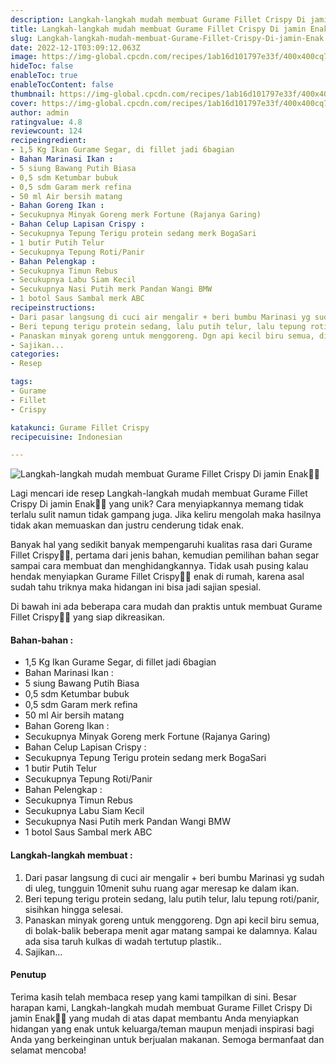 ```yaml
---
description: Langkah-langkah mudah membuat Gurame Fillet Crispy Di jamin Enak"
title: Langkah-langkah mudah membuat Gurame Fillet Crispy Di jamin Enak
slug: Langkah-langkah-mudah-membuat-Gurame-Fillet-Crispy-Di-jamin-Enak
date: 2022-12-1T03:09:12.063Z
image: https://img-global.cpcdn.com/recipes/1ab16d101797e33f/400x400cq70/photo.jpg
hideToc: false
enableToc: true
enableTocContent: false
thumbnail: https://img-global.cpcdn.com/recipes/1ab16d101797e33f/400x400cq70/photo.jpg
cover: https://img-global.cpcdn.com/recipes/1ab16d101797e33f/400x400cq70/photo.jpg
author: admin
ratingvalue: 4.8
reviewcount: 124
recipeingredient:
- 1,5 Kg Ikan Gurame Segar, di fillet jadi 6bagian
- Bahan Marinasi Ikan :
- 5 siung Bawang Putih Biasa
- 0,5 sdm Ketumbar bubuk
- 0,5 sdm Garam merk refina
- 50 ml Air bersih matang
- Bahan Goreng Ikan :
- Secukupnya Minyak Goreng merk Fortune (Rajanya Garing)
- Bahan Celup Lapisan Crispy :
- Secukupnya Tepung Terigu protein sedang merk BogaSari
- 1 butir Putih Telur
- Secukupnya Tepung Roti/Panir
- Bahan Pelengkap :
- Secukupnya Timun Rebus
- Secukupnya Labu Siam Kecil
- Secukupnya Nasi Putih merk Pandan Wangi BMW
- 1 botol Saus Sambal merk ABC
recipeinstructions:
- Dari pasar langsung di cuci air mengalir + beri bumbu Marinasi yg sudah di uleg, tungguin 10menit suhu ruang agar meresap ke dalam ikan.
- Beri tepung terigu protein sedang, lalu putih telur, lalu tepung roti/panir, sisihkan hingga selesai.
- Panaskan minyak goreng untuk menggoreng. Dgn api kecil biru semua, di bolak-balik beberapa menit agar matang sampai ke dalamnya. Kalau ada sisa taruh kulkas di wadah tertutup plastik..
- Sajikan...
categories:
- Resep

tags:
- Gurame
- Fillet
- Crispy

katakunci: Gurame Fillet Crispy
recipecuisine: Indonesian

---
```


![Langkah-langkah mudah membuat Gurame Fillet Crispy Di jamin Enak👩‍🍳](https://img-global.cpcdn.com/recipes/1ab16d101797e33f/400x400cq70/photo.jpg)

Lagi mencari ide resep Langkah-langkah mudah membuat Gurame Fillet Crispy Di jamin Enak👩‍🍳 yang unik? Cara menyiapkannya memang tidak terlalu sulit namun tidak gampang juga. Jika keliru mengolah maka hasilnya tidak akan memuaskan dan justru cenderung tidak enak.

Banyak hal yang sedikit banyak mempengaruhi kualitas rasa dari Gurame Fillet Crispy👩‍🍳, pertama dari jenis bahan, kemudian pemilihan bahan segar sampai cara membuat dan menghidangkannya. Tidak usah pusing kalau hendak menyiapkan Gurame Fillet Crispy👩‍🍳 enak di rumah, karena asal sudah tahu triknya maka hidangan ini bisa jadi sajian spesial.

Di bawah ini ada beberapa cara mudah dan praktis untuk membuat Gurame Fillet Crispy👩‍🍳 yang siap dikreasikan.

<!--inarticleads1-->

#### Bahan-bahan :

- 1,5 Kg Ikan Gurame Segar, di fillet jadi 6bagian
- Bahan Marinasi Ikan :
- 5 siung Bawang Putih Biasa
- 0,5 sdm Ketumbar bubuk
- 0,5 sdm Garam merk refina
- 50 ml Air bersih matang
- Bahan Goreng Ikan :
- Secukupnya Minyak Goreng merk Fortune (Rajanya Garing)
- Bahan Celup Lapisan Crispy :
- Secukupnya Tepung Terigu protein sedang merk BogaSari
- 1 butir Putih Telur
- Secukupnya Tepung Roti/Panir
- Bahan Pelengkap :
- Secukupnya Timun Rebus
- Secukupnya Labu Siam Kecil
- Secukupnya Nasi Putih merk Pandan Wangi BMW
- 1 botol Saus Sambal merk ABC

<!--inarticleads2-->

#### Langkah-langkah membuat :

1. Dari pasar langsung di cuci air mengalir + beri bumbu Marinasi yg sudah di uleg, tungguin 10menit suhu ruang agar meresap ke dalam ikan.
1. Beri tepung terigu protein sedang, lalu putih telur, lalu tepung roti/panir, sisihkan hingga selesai.
1. Panaskan minyak goreng untuk menggoreng. Dgn api kecil biru semua, di bolak-balik beberapa menit agar matang sampai ke dalamnya. Kalau ada sisa taruh kulkas di wadah tertutup plastik..
1. Sajikan...

#### Penutup

Terima kasih telah membaca resep yang kami tampilkan di sini. Besar harapan kami, Langkah-langkah mudah membuat Gurame Fillet Crispy Di jamin Enak👩‍🍳 yang mudah di atas dapat membantu Anda menyiapkan hidangan yang enak untuk keluarga/teman maupun menjadi inspirasi bagi Anda yang berkeinginan untuk berjualan makanan. Semoga bermanfaat dan selamat mencoba!